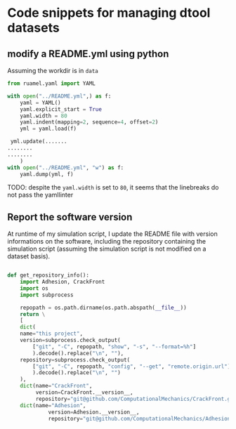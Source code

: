 # Code snippets for managing dtool datasets

## modify a README.yml using python

Assuming the workdir is in `data`
```python
from ruamel.yaml import YAML

with open("../README.yml",) as f:
    yaml = YAML()
    yaml.explicit_start = True
    yaml.width = 80
    yaml.indent(mapping=2, sequence=4, offset=2)
    yml = yaml.load(f)

 yml.update(.......
........
........
    )
with open("../README.yml", "w") as f:
    yaml.dump(yml, f)

```

TODO: despite the `yaml.width` is set to `80`, it seems that the linebreaks do not pass the yamllinter


## Report the software version

At runtime of my simulation script, I update the README file with version informations on the software, including the repository containing the simulation script (assuming the simulation script is not modified on a dataset basis). 

```python

def get_repository_info():
    import Adhesion, CrackFront
    import os
    import subprocess

    repopath = os.path.dirname(os.path.abspath(__file__))
    return \
    [
    dict(
    name="this project",
    version=subprocess.check_output(
        ["git", "-C", repopath, "show", "-s", "--format=%h"]
        ).decode().replace("\n", ""),
    repository=subprocess.check_output(
        ["git", "-C", repopath, "config", "--get", "remote.origin.url"],
        ).decode().replace("\n", "")
    ),
    dict(name="CrackFront",
         version=CrackFront.__version__,
         repository="git@github.com/ComputationalMechanics/CrackFront.git"),
    dict(name="Adhesion",
             version=Adhesion.__version__,
             repository="git@github.com/ComputationalMechanics/Adhesion.git")
    
```
